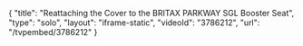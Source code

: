 {
    "title": "Reattaching the Cover to the BRITAX PARKWAY SGL Booster Seat",
    "type": "solo",
    "layout": "iframe-static",
    "videoId": "3786212",
    "url": "\/tvpembed\/3786212"
}